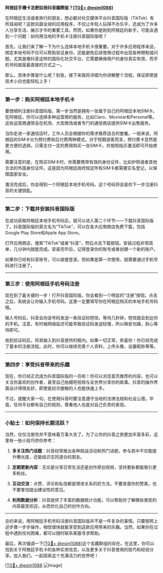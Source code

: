 **阿根廷手機卡怎麽註冊抖音國際版？[[TG💪+ @esim1088](https://t.me/s/esim1088)]**

在阿根廷生活或者旅行的朋友，想必都对社交媒体平台抖音国际版（TikTok）有所耳闻吧？这款风靡全球的应用程序，不仅让年轻人玩得不亦乐乎，还成为了许多人分享生活、展示才华的重要工具。然而，如果你是刚到阿根廷的新手，可能会遇到一个问题：如何用当地的手机卡注册抖音国际版呢？

首先，让我们来了解一下为什么选择本地手机卡很重要。对于许多应用程序来说，绑定本地号码不仅可以帮助验证身份，还能避免后续使用过程中出现各种限制或问题。尤其是像抖音这样的国际化社交平台，它需要确保用户的身份真实有效，而手机号码就是最直接的方式之一。

那么，具体步骤是什么呢？别急，接下来我将详细为你讲解整个流程，保证即使是技术小白也能轻松上手！

---

### **第一步：购买阿根廷本地手机卡**
要想顺利注册抖音国际版，第一步当然是拥有一张属于自己的阿根廷本地SIM卡。在阿根廷，你可以选择多种运营商的服务，比如Claro、Movistar和Personal等。这些运营商通常会在机场、大型商场或者专门的通信商店提供SIM卡出售服务。

当你走进一家通信店时，工作人员会根据你的需求推荐适合的套餐。一般来说，阿根廷的SIM卡分为预付费和后付费两种模式。对于短期游客而言，预付费卡显然是更方便的选择。只需支付一定的费用购买一张SIM卡，并按照指示激活即可开始使用。

需要注意的是，在购买SIM卡时，你需要携带有效的身份证件，比如护照或者其他合法的外国身份证件。这是因为阿根廷政府规定所有SIM卡都需要实名登记，以保障国家安全。

激活完成后，你会得到一个阿根廷本地手机号码。这个号码将会是你下一步注册抖音的关键钥匙。

---

### **第二步：下载并安装抖音国际版**
在成功获取阿根廷本地手机号码后，就可以进入第二个环节——下载抖音国际版了。抖音国际版的英文名为“TikTok”，可以在各大应用商店免费下载，包括Google Play Store和Apple App Store。

打开应用商店，搜索“TikTok”或者“抖音”，然后点击下载按钮。安装过程非常简单，几分钟内就能完成。安装完毕后，记得登录你的账号或者创建一个新的账户。

如果你已经有抖音账号，可以直接登录。但如果是第一次使用，就需要通过手机号码进行注册了。

---

### **第三步：使用阿根廷手机号码注册**
现在到了最关键的一步！打开抖音国际版，你会看到一个明显的“注册”按钮。点击之后，系统会让你输入手机号码。这里一定要填写你在阿根廷购买的本地手机号码哦。

输入号码后，抖音会向该号码发送一条验证码短信。等待几秒钟，短信就会到达你的手机。注意，有时候网络延迟可能导致验证码发送较慢，所以稍安勿躁，耐心等待即可。

收到验证码后，将其输入到抖音提供的框内。如果一切正常，恭喜你！你已经完成了基本的注册流程。此时，你可以继续完善个人资料，上传头像，设置昵称等等。

---

### **第四步：享受抖音带来的乐趣**
现在，你已经正式成为抖音国际版的一员啦！你可以浏览首页推荐的内容，也可以关注你喜欢的创作者，甚至自己拍摄短视频与全世界分享你的故事。抖音的操作界面设计得很友好，即使是初次接触的人也能快速上手。

不过，提醒大家一句，在使用抖音时要注意遵守当地的法律法规和社会公德。毕竟，任何平台都有自己的规则，尊重他人也是对自己负责的表现。

---

### **小贴士：如何保持长期活跃？**
当然，仅仅注册完并不意味着万事大吉了。为了让你的抖音之旅更加丰富多彩，这里有一些小技巧供你参考：

1. **多关注热门话题**：抖音经常推出各种挑战活动和热门话题，参与其中不仅能提升曝光度，还能结识志同道合的朋友。
   
2. **定期更新内容**：无论是分享日常生活还是创作原创视频，坚持更新都能吸引更多粉丝。

3. **互动交流**：点赞、评论和私信都是增进关系的好方法。不要吝啬你的赞美，也不要害怕提出建设性的意见。

4. **利用数据分析**：抖音提供了丰富的数据统计功能，可以帮助你了解哪些类型的内容最受欢迎，从而优化自己的创作方向。

---

总的来说，用阿根廷手机号码注册抖音国际版并不是一件复杂的事情。只要按照上述步骤一步步操作，相信很快就能享受到这款应用带来的乐趣。当然，如果你在过程中遇到任何困难，都可以随时联系客服寻求帮助。

最后，再次强调一下[[TG💪+ @esim1088](https://t.me/s/esim1088)]这个宝藏群组的存在。在这里，你可以找到关于阿根廷手机卡的各种实用信息，以及更多关于抖音使用的技巧和经验分享。加入我们，一起探索这个充满活力的世界吧！

[[TG💪+ @esim1088](https://t.me/s/esim1088) ![Image](https://i.postimg.cc/4NQfJmqS/Snipaste-2025-05-13-00-14-12.png)]